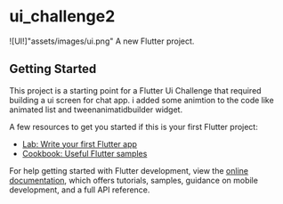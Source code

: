 # ui_challenge2
![UI!]"assets/images/ui.png"
A new Flutter project.

## Getting Started

This project is a starting point for a Flutter Ui Challenge that required building a ui screen for chat app.
i added some animtion to the code like animated list and tweenanimatidbuilder widget.

A few resources to get you started if this is your first Flutter project:

- [Lab: Write your first Flutter app](https://docs.flutter.dev/get-started/codelab)
- [Cookbook: Useful Flutter samples](https://docs.flutter.dev/cookbook)

For help getting started with Flutter development, view the
[online documentation](https://docs.flutter.dev/), which offers tutorials,
samples, guidance on mobile development, and a full API reference.
